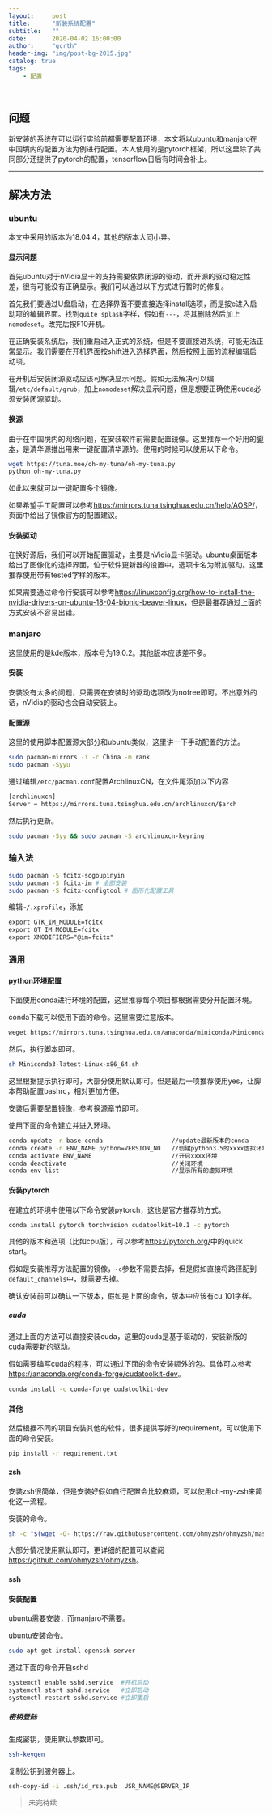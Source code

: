 ```yaml
---
layout:     post
title:      "新装系统配置"
subtitle:   ""
date:       2020-04-02 16:00:00
author:     "gcrth"
header-img: "img/post-bg-2015.jpg"
catalog: true
tags:
    - 配置

---
```


## 问题  

新安装的系统在可以运行实验前都需要配置环境，本文将以ubuntu和manjaro在中国境内的配置方法为例进行配置。本人使用的是pytorch框架，所以这里除了共同部分还提供了pytorch的配置，tensorflow日后有时间会补上。

---

## 解决方法

### ubuntu

本文中采用的版本为18.04.4，其他的版本大同小异。

#### 显示问题

首先ubuntu对于nVidia显卡的支持需要依靠闭源的驱动，而开源的驱动稳定性差，很有可能没有正确显示。我们可以通过以下方式进行暂时的修复。

首先我们要通过U盘启动，在选择界面不要直接选择install选项，而是按e进入启动项的编辑界面。找到`quite splash`字样，假如有`---`，将其删除然后加上`nomodeset`。改完后按F10开机。

在正确安装系统后，我们重启进入正式的系统，但是不要直接进系统，可能无法正常显示。我们需要在开机界面按shift进入选择界面，然后按照上面的流程编辑启动项。

在开机后安装闭源驱动应该可解决显示问题。假如无法解决可以编辑`/etc/default/grub`，加上`nomodeset`解决显示问题，但是想要正确使用cuda必须安装闭源驱动。

#### 换源

由于在中国境内的网络问题，在安装软件前需要配置镜像。这里推荐一个好用的[脚本](https://github.com/tuna/oh-my-tuna)，是清华源推出用来一键配置清华源的。使用的时候可以使用以下命令。

```bash
wget https://tuna.moe/oh-my-tuna/oh-my-tuna.py
python oh-my-tuna.py
```

如此以来就可以一键配置多个镜像。

如果希望手工配置可以参考<https://mirrors.tuna.tsinghua.edu.cn/help/AOSP/>，页面中给出了镜像官方的配置建议。

#### 安装驱动

在换好源后，我们可以开始配置驱动，主要是nVidia显卡驱动。ubuntu桌面版本给出了图像化的选择界面，位于软件更新器的设置中，选项卡名为附加驱动。这里推荐使用带有tested字样的版本。

如果需要通过命令行安装可以参考<https://linuxconfig.org/how-to-install-the-nvidia-drivers-on-ubuntu-18-04-bionic-beaver-linux>，但是最推荐通过上面的方式安装不容易出错。

### manjaro

这里使用的是kde版本，版本号为19.0.2。其他版本应该差不多。

#### 安装

安装没有太多的问题，只需要在安装时的驱动选项改为nofree即可。不出意外的话，nVidia的驱动也会自动安装上。

#### 配置源

这里的使用脚本配置源大部分和ubuntu类似，这里讲一下手动配置的方法。

```bash
sudo pacman-mirrors -i -c China -m rank
sudo pacman -Syyu
```

通过编辑`/etc/pacman.conf`配置ArchlinuxCN，在文件尾添加以下内容

```txt
[archlinuxcn]
Server = https://mirrors.tuna.tsinghua.edu.cn/archlinuxcn/$arch
```

然后执行更新。

```bash
sudo pacman -Syy && sudo pacman -S archlinuxcn-keyring
```

### 输入法

```bash
sudo pacman -S fcitx-sogoupinyin
sudo pacman -S fcitx-im # 全部安装
sudo pacman -S fcitx-configtool # 图形化配置工具
```

编辑`~/.xprofile`，添加

```txt
export GTK_IM_MODULE=fcitx
export QT_IM_MODULE=fcitx
export XMODIFIERS="@im=fcitx"
```

### 通用

#### python环境配置

下面使用conda进行环境的配置，这里推荐每个项目都根据需要分开配置环境。

conda下载可以使用下面的命令。这里需要注意版本。

```bash
weget https://mirrors.tuna.tsinghua.edu.cn/anaconda/miniconda/Miniconda3-latest-Linux-x86_64.sh
```

然后，执行脚本即可。

```bash
sh Miniconda3-latest-Linux-x86_64.sh
```

这里根据提示执行即可，大部分使用默认即可。但是最后一项推荐使用yes，让脚本帮助配置bashrc，相对更加方便。

安装后需要配置镜像，参考换源章节即可。

使用下面的命令建立并进入环境。

```bash
conda update -n base conda                   //update最新版本的conda
conda create -n ENV_NAME python=VERSION_NO   //创建python3.5的xxxx虚拟环境
conda activate ENV_NAME                      //开启xxxx环境
conda deactivate                             //关闭环境
conda env list                               //显示所有的虚拟环境
```

#### 安装pytorch

在建立的环境中使用以下命令安装pytorch，这也是官方推荐的方式。

```bash
conda install pytorch torchvision cudatoolkit=10.1 -c pytorch
```

其他的版本和选项（比如cpu版），可以参考<https://pytorch.org/>中的quick start。

假如是安装推荐方法配置的镜像，`-c`参数不需要去掉，但是假如直接将路径配到`default_channels`中，就需要去掉。

确认安装前可以确认一下版本，假如是上面的命令，版本中应该有cu_101字样。

##### cuda

通过上面的方法可以直接安装cuda，这里的cuda是基于驱动的，安装新版的cuda需要新的驱动。

假如需要编写cuda的程序，可以通过下面的命令安装额外的包。具体可以参考<https://anaconda.org/conda-forge/cudatoolkit-dev>。

```bash
conda install -c conda-forge cudatoolkit-dev
```

#### 其他

然后根据不同的项目安装其他的软件，很多提供写好的requirement，可以使用下面的命令安装。

```bash
pip install -r requirement.txt
```

#### zsh

安装zsh很简单，但是安装好假如自行配置会比较麻烦，可以使用oh-my-zsh来简化这一流程。

安装的命令。

```bash
sh -c "$(wget -O- https://raw.githubusercontent.com/ohmyzsh/ohmyzsh/master/tools/install.sh)"
```

大部分情况使用默认即可，更详细的配置可以查阅<https://github.com/ohmyzsh/ohmyzsh>。

#### ssh

#### 安装配置

ubuntu需要安装，而manjaro不需要。

ubuntu安装命令。

```bash
sudo apt-get install openssh-server
```

通过下面的命令开启sshd

```bash
systemctl enable sshd.service  #开机启动
systemctl start sshd.service   #立即启动
systemctl restart sshd.service #立即重启
```

##### 密钥登陆

生成密钥，使用默认参数即可。
```bash
ssh-keygen
```

复制公钥到服务器上。
```bash
ssh-copy-id -i .ssh/id_rsa.pub  USR_NAME@SERVER_IP
```

>未完待续

